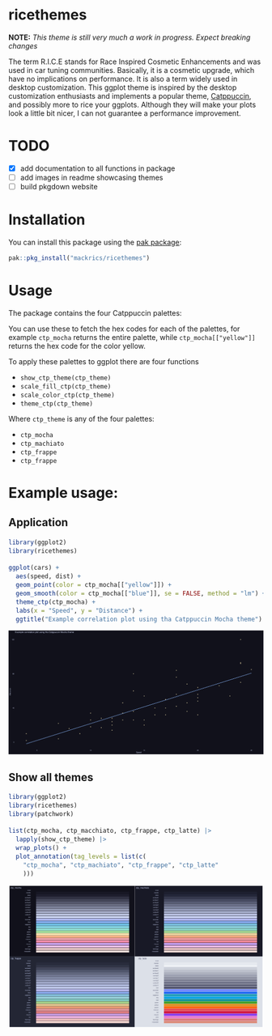# ricethemes

**NOTE:** *This theme is still very much a work in progress. Expect breaking changes*

The term R.I.C.E stands for Race Inspired Cosmetic Enhancements and was used in
car tuning communities. Basically, it is a cosmetic upgrade, which have no
implications on performance. It is also a term widely used in desktop
customization. This ggplot theme is inspired by the desktop customization
enthusiasts and implements a popular theme,
[Catppuccin](https://github.com/catppuccin/catppuccin), and possibly more to
rice your ggplots. Although they will make your plots look a little bit nicer,
I can not guarantee a performance improvement.

# TODO
- [x] add documentation to all functions in package
- [ ] add images in readme showcasing themes
- [ ] build pkgdown website

# Installation

You can install this package using the [pak package](https://pak.r-lib.org/):

```R
pak::pkg_install("mackrics/ricethemes")
```

# Usage 

The package contains the four Catppuccin palettes:


You can use these to fetch the hex codes for each of the palettes, for example
`ctp_mocha` returns the entire palette, while `ctp_mocha[["yellow"]]` returns the hex code for the color yellow.

To apply these palettes to ggplot there are four functions


- `show_ctp_theme(ctp_theme)`
- `scale_fill_ctp(ctp_theme)`
- `scale_color_ctp(ctp_theme)`
- `theme_ctp(ctp_theme)`

Where `ctp_theme` is  any of the four palettes:

- `ctp_mocha`
- `ctp_machiato`
- `ctp_frappe`
- `ctp_frappe`

# Example usage:

## Application

```R
library(ggplot2)
library(ricethemes)

ggplot(cars) +
  aes(speed, dist) +
  geom_point(color = ctp_mocha[["yellow"]]) +
  geom_smooth(color = ctp_mocha[["blue"]], se = FALSE, method = "lm") +
  theme_ctp(ctp_mocha) +
  labs(x = "Speed", y = "Distance") +
  ggtitle("Example correlation plot using tha Catppuccin Mocha theme")
```

![Example 1](example1.svg)


## Show all themes

```R
library(ggplot2)
library(ricethemes)
library(patchwork)

list(ctp_mocha, ctp_macchiato, ctp_frappe, ctp_latte) |>
  lapply(show_ctp_theme) |>
  wrap_plots() +
  plot_annotation(tag_levels = list(c(
    "ctp_mocha", "ctp_machiato", "ctp_frappe", "ctp_latte"
    )))
```

![Example 2](example2.svg)
